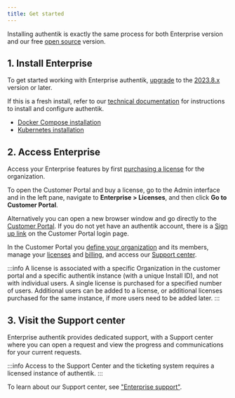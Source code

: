 ```yaml
---
title: Get started
---
```


Installing authentik is exactly the same process for both Enterprise version and our free [open source](https://github.com/goauthentik/authentik) version.

## 1. Install Enterprise

To get started working with Enterprise authentik, [upgrade](../install-config/upgrade.mdx) to the [2023.8.x](../../releases/) version or later.

If this is a fresh install, refer to our [technical documentation](../install-config/index.mdx) for instructions to install and configure authentik.

- [Docker Compose installation](../install-config/install/docker-compose.mdx)
- [Kubernetes installation](../install-config/install/kubernetes.md)

## 2. Access Enterprise

Access your Enterprise features by first [purchasing a license](./manage-enterprise.mdx#buy-a-license) for the organization.

To open the Customer Portal and buy a license, go to the Admin interface and in the left pane, navigate to **Enterprise > Licenses**, and then click **Go to Customer Portal**.

Alternatively you can open a new browser window and go directly to the [Customer Portal](https://customers.goauthentik.io/). If you do not yet have an authentik account, there is a [Sign up link](https://customers.goauthentik.io/signup) on the Customer Portal login page.

In the Customer Portal you [define your organization](./manage-enterprise.mdx#create-an-organization) and its members, manage your [licenses](./manage-enterprise.mdx#license-management) and [billing](./manage-enterprise.mdx#manage-billing), and access our [Support center](./entsupport.md).

:::info
A license is associated with a specific Organization in the customer portal and a specific authentik instance (with a unique Install ID), and not with individual users. A single license is purchased for a specified number of users. Additional users can be added to a license, or additional licenses purchased for the same instance, if more users need to be added later.
:::

## 3. Visit the Support center

Enterprise authentik provides dedicated support, with a Support center where you can open a request and view the progress and communications for your current requests.

:::info
Access to the Support Center and the ticketing system requires a licensed instance of authentik.
:::

To learn about our Support center, see ["Enterprise support"](./entsupport.md).
